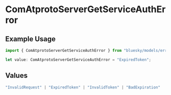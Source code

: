 # ComAtprotoServerGetServiceAuthError

## Example Usage

```typescript
import { ComAtprotoServerGetServiceAuthError } from "bluesky/models/errors";

let value: ComAtprotoServerGetServiceAuthError = "ExpiredToken";
```

## Values

```typescript
"InvalidRequest" | "ExpiredToken" | "InvalidToken" | "BadExpiration"
```